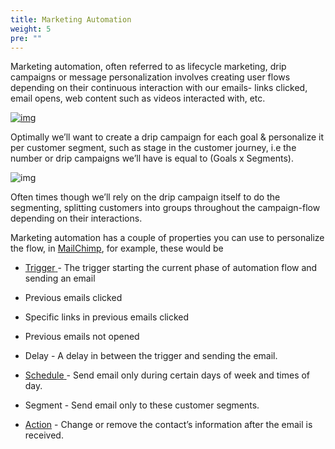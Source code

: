 ```yaml
---
title: Marketing Automation
weight: 5
pre: ""
---
```


Marketing automation, often referred to as lifecycle marketing, drip campaigns or message personalization involves creating user flows depending on their continuous interaction with our emails- links clicked, email opens, web content such as videos interacted with, etc.

[![img](/qlc/assets/email/image3.png)](https://emailmonks.com/drip-email-marketing/infographic.html)

Optimally we’ll want to create a drip campaign for each goal & personalize it per customer segment, such as stage in the customer journey, i.e the number or drip campaigns we’ll have is equal to (Goals x Segments).

![img](/qlc/assets/inbound_method.png?width=50pc)

Often times though we’ll rely on the drip campaign itself to do the segmenting, splitting customers into groups throughout the campaign-flow depending on their interactions.

Marketing automation has a couple of properties you can use to personalize the flow, in [MailChimp](https://kb.mailchimp.com/automation/all-the-automation-triggers), for example, these would be

- [Trigger](https://kb.mailchimp.com/automation/all-the-automation-triggers)[ ](https://www.google.com/url?q=https://kb.mailchimp.com/automation/all-the-automation-triggers&sa=D&ust=1518143468506000&usg=AFQjCNEDKZCGM1f4Gk726JxaPn2FerZ7fQ)- The trigger starting the current phase of automation flow and sending an email

- Previous emails clicked
- Specific links in previous emails clicked
- Previous emails not opened
- Delay - A delay in between the trigger and sending the email.
- [Schedule](https://kb.mailchimp.com/campaigns/confirmation-and-sending/schedule-pause-or-send-a-campaign)[ ](https://www.google.com/url?q=https://kb.mailchimp.com/campaigns/confirmation-and-sending/schedule-pause-or-send-a-campaign&sa=D&ust=1518143468507000&usg=AFQjCNEFH2KKjThbfzP4cuLd-uIdjkYakg)- Send email only during certain days of week and times of day.
- Segment - Send email only to these customer segments.
- [Action](https://kb.mailchimp.com/automation/add-post-sending-actions-to-automation-emails) - Change or remove the contact’s information after the email is received.
